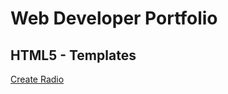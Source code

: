 # Web Developer Portfolio


## HTML5 - Templates

[Create Radio](./HTML-Templates/Web-HTML-CreateRadio/)
